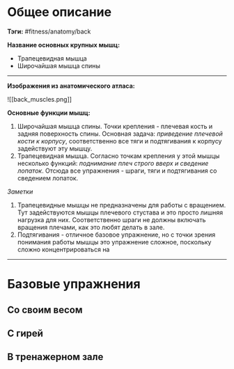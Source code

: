 # Общее описание

**Тэги:** #fitness/anatomy/back

**Название основных крупных мышц:**
* Трапецевидная мышца
* Широчайшая мышца спины

---

**Изображения из анатомического атласа:**

![[back_muscles.png]]

**Основные функции мышц:**

1. Широчайшая мышца спины. Точки крепления - плечевая кость и задняя поверхность спины. Основная задача: *приведение плечевой кости к корпусу*, соответственно все тяги и подтягивания к корпусу задействуют эту мышцу.
2. Трапецевидная мышца. Согласно точкам крепления у этой мышцы несколько функций: *поднимание плеч строго вверх и сведение лопаток*. Отсюда все упражнения - шраги, тяги и подтягивания со сведением лопаток. 

*Заметки*

1. Трапецевидные мышцы не предназначены для работы с вращением. Тут задействуются мышцы плечевого стустава и это просто лишняя нагрузка для них. Соответственно шраги не должны включать вращения плечами, как это любят делать в зале.
2. Подтягивания - отличное базовое упражнение, но с точки зрения понимания работы мышцы это упражнение сложное, поскольку сложно концентрироваться на 

---

# Базовые упражнения

## Со своим весом

## С гирей

## В тренажерном зале